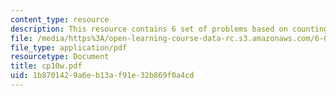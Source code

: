```yaml
---
content_type: resource
description: This resource contains 6 set of problems based on counting IV.
file: /media/https%3A/open-learning-course-data-rc.s3.amazonaws.com/6-042j-mathematics-for-computer-science-fall-2005/1b8701429a6eb13af91e32b869f0a4cd_cp10w.pdf
file_type: application/pdf
resourcetype: Document
title: cp10w.pdf
uid: 1b870142-9a6e-b13a-f91e-32b869f0a4cd
---
```

